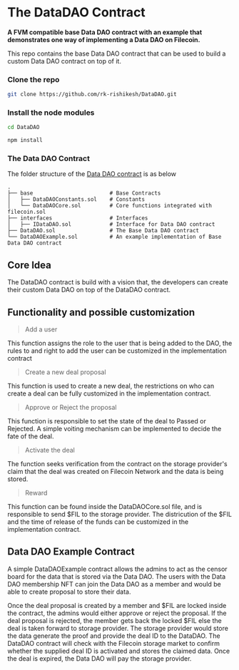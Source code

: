 # The DataDAO Contract
**A FVM compatible base Data DAO contract with an example that demonstrates one way of implementing a Data DAO on Filecoin.**

This repo contains the base Data DAO contract that can be used to build a custom Data DAO contract on top of it.

### Clone the repo

```sh
git clone https://github.com/rk-rishikesh/DataDAO.git
```

### Install the node modules

```sh
cd DataDAO

npm install
```

### The Data DAO Contract

The folder structure of the [Data DAO contract](https://github.com/rk-rishikesh/DataDAO/tree/main/contracts/data-dao) is as below

    .
    ├── base                        # Base Contracts
    │   ├── DataDAOConstants.sol    # Constants
    │   └── DataDAOCore.sol         # Core functions integrated with filecoin.sol
    ├── interfaces                  # Interfaces
    │   ├── IDataDAO.sol            # Interface for Data DAO contract
    ├── DataDAO.sol                 # The Base Data DAO contract
    └── DataDAOExample.sol          # An example implementation of Base Data DAO contract

## Core Idea

The DataDAO contract is build with a vision that, the developers can create their custom Data DAO on top of the DataDAO contract. 

## Functionality and possible customization

> Add a user

This function assigns the role to the user that is being added to the DAO, the rules to and right to add the user can be customized in the implementation contract
  
> Create a new deal proposal

This function is used to create a new deal, the restrictions on who can create a deal can be fully customized in the implementation contract.

> Approve or Reject the proposal

This function is responsible to set the state of the deal to Passed or Rejected. A simple voiting mechanism can be implemented to decide the fate of the deal.

> Activate the deal

The function seeks verification from the contract on the storage provider's claim that the deal was created on Filecoin Network and the data is being stored. 

> Reward

This function can be found inside the DataDAOCore.sol file, and is responsible to send $FIL to the storage provider. The districution of the $FIL and the time of release of the funds can be customized in the implementation contract.

## Data DAO Example Contract
A simple DataDAOExample contract allows the admins to act as the censor board for the data that is stored via the Data DAO. The users with the Data DAO membership NFT can join the Data DAO as a member and would be able to create proposal to store their data.

Once the deal proposal is created by a member and $FIL are locked inside the contract, the admins would either approve or reject the proposal. If the deal proposal is rejected, the member gets back the locked $FIL else the deal is taken forward to storage provider. The storage provider would store the data generate the proof and provide the deal ID to the DataDAO. The DataDAO contract will check with the Filecoin storage market to confirm whether the supplied deal ID is activated and stores the claimed data. Once the deal is expired, the Data DAO will pay the storage provider.


